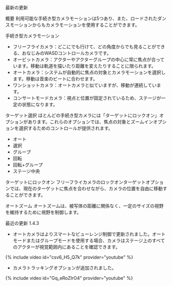 最新の更新

概要
利用可能な手続き型カメラモーションは5つあり、また、ロードされたダンスモーションからもカメラモーションを使用することができます。

手続き型カメラモーション
- フリーフライカメラ：どこにでも行けて、どの角度からでも見ることができる、おなじみのWASDコントロールカメラです。
- オービットカメラ：アクターやアクターグループの中心に常に焦点が合っています。移動は軌道を描いたり距離を変えたりすることに限られます。
- オートカメラ：システムが自動的に焦点の対象とカメラモーションを選択します。移動は音楽のビートに合わせます。
- ワンショットカメラ：オートカメラと似ていますが、移動が連続しています。
- コンサートモードカメラ：視点と位置が固定されているため、ステージが一定の状態になります。

ターゲット選択
ほとんどの手続き型カメラには「ターゲットにロックオン」オプションがあります。これらのオプションでは、焦点の対象とズームインオプションを選択するためのコントロールが提供されます。
- オート
- 選択
- グループ
- 回転
- 回転+グループ
- ステージ中央

ターゲットにロックオン
フリーフライカメラのロックオンターゲットオプションでは、現在のターゲットに焦点を合わせながら、カメラの位置を自由に移動することができます。

オートズーム
オートズームは、被写体の距離に関係なく、一定のサイズの視野を維持するために視野を制御します。

最近の更新
1.4.3
- オートカメラはよりスマートなビューレンジ制御で更新されました。オートモードまたはグループモードを使用する場合、カメラはステージ上のすべてのアクターが視覚範囲内にあることを確認できます。

{% include video id="csv6_H5_Q7k" provider="youtube" %}

- カメラトラッキングオプションが追加されました。

{% include video id="Gq_eRoZIrO4" provider="youtube" %}
